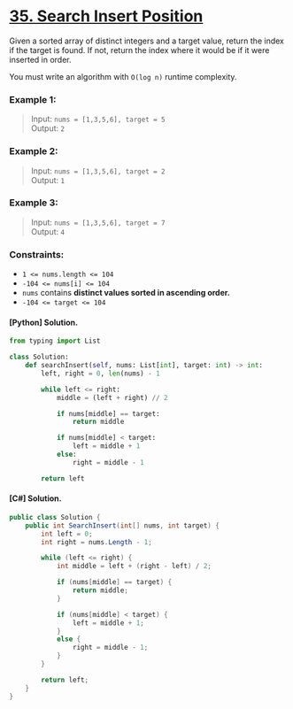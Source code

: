 # [35. Search Insert Position](https://leetcode.com/problems/search-insert-position/)

Given a sorted array of distinct integers and a target value, return the index if the target is found. If not, return the index where it would be if it were inserted in order.

You must write an algorithm with `O(log n)` runtime complexity.

 
### Example 1:

> Input: `nums = [1,3,5,6], target = 5`  
> Output: `2`


### Example 2:

> Input: `nums = [1,3,5,6], target = 2`  
> Output: `1`

### Example 3:

> Input: `nums = [1,3,5,6], target = 7`  
> Output: `4`
 

### Constraints:

- `1 <= nums.length <= 104`
- `-104 <= nums[i] <= 104`
- `nums` contains **distinct values sorted in ascending order.**
- `-104 <= target <= 104`

#### [Python] Solution.
```python
from typing import List

class Solution:
    def searchInsert(self, nums: List[int], target: int) -> int:
        left, right = 0, len(nums) - 1

        while left <= right:
            middle = (left + right) // 2

            if nums[middle] == target:
                return middle

            if nums[middle] < target:
                left = middle + 1
            else:
                right = middle - 1

        return left
```

#### [C#] Solution.
```csharp
public class Solution {
    public int SearchInsert(int[] nums, int target) {
        int left = 0;
        int right = nums.Length - 1;

        while (left <= right) {
            int middle = left + (right - left) / 2;

            if (nums[middle] == target) {
                return middle;
            }

            if (nums[middle] < target) {
                left = middle + 1;
            }
            else {
                right = middle - 1;
            }
        }

        return left;
    }
}
```